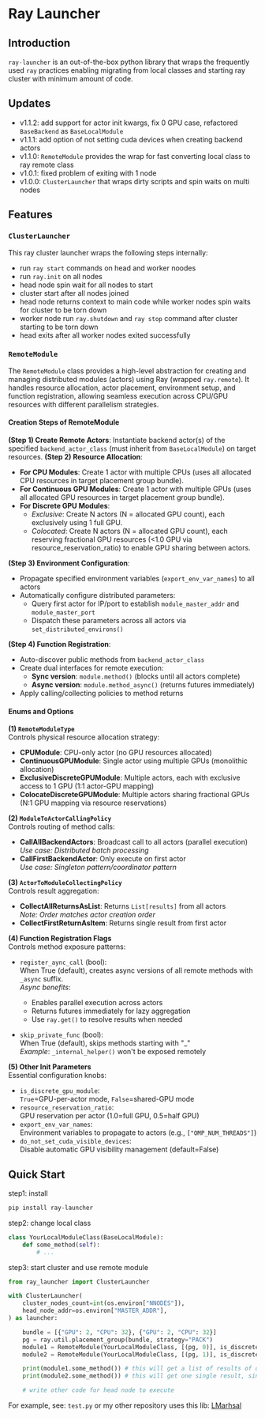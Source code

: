 # Ray Launcher

## Introduction

`ray-launcher` is an out-of-the-box python library that wraps the frequently used `ray`  practices enabling migrating from local classes and starting ray cluster with minimum amount of code.

## Updates 

- v1.1.2: add support for actor init kwargs, fix 0 GPU case, refactored `BaseBackend` as `BaseLocalModule`
- v1.1.1: add option of not setting cuda devices when creating backend actors
- v1.1.0: `RemoteModule` provides the wrap for fast converting local class to ray remote class
- v1.0.1: fixed problem of exiting with 1 node 
- v1.0.0: `ClusterLauncher` that wraps dirty scripts and spin waits on multi nodes

## Features


### `ClusterLauncher`

This ray cluster launcher wraps the following steps internally:

- run `ray start` commands on head and worker noodes
- run `ray.init` on all nodes
- head node spin wait for all nodes to start
- cluster start after all nodes joined
- head node returns context to main code while worker nodes spin waits for cluster to be torn down
- worker node run `ray.shutdown` and `ray stop` command after cluster starting to be torn down
- head exits after all worker nodes exited successfully

### `RemoteModule`


The `RemoteModule` class provides a high-level abstraction for creating and managing distributed modules (actors) using Ray (wrapped `ray.remote`). It handles resource allocation, actor placement, environment setup, and function registration, allowing seamless execution across CPU/GPU resources with different parallelism strategies.

#### Creation Steps of RemoteModule

**(Step 1) Create Remote Actors**: Instantiate backend actor(s) of the specified `backend_actor_class` (must inherit from `BaseLocalModule`) on target resources.
**(Step 2) Resource Allocation**:  
- **For CPU Modules**: Create 1 actor with multiple CPUs (uses all allocated CPU resources in target placement group bundle).  
- **For Continuous GPU Modules**: Create 1 actor with multiple GPUs (uses all allocated GPU resources in target placement group bundle).  
- **For Discrete GPU Modules**:  
  - *Exclusive*: Create N actors (N = allocated GPU count), each exclusively using 1 full GPU.  
  - *Colocated*: Create N actors (N = allocated GPU count), each reserving fractional GPU resources (<1.0 GPU via resource_reservation_ratio) to enable GPU sharing between actors.  

**(Step 3) Environment Configuration**:
- Propagate specified environment variables (`export_env_var_names`) to all actors
- Automatically configure distributed parameters:
  - Query first actor for IP/port to establish `module_master_addr` and `module_master_port`
  - Dispatch these parameters across all actors via `set_distributed_environs()`

**(Step 4) Function Registration**:
- Auto-discover public methods from `backend_actor_class`
- Create dual interfaces for remote execution:
  - **Sync version**: `module.method()` (blocks until all actors complete)
  - **Async version**: `module.method_async()` (returns futures immediately)
- Apply calling/collecting policies to method returns

#### Enums and Options

**(1) `RemoteModuleType`**  
Controls physical resource allocation strategy:
- **CPUModule**: CPU-only actor (no GPU resources allocated)
- **ContinuousGPUModule**: Single actor using multiple GPUs (monolithic allocation)
- **ExclusiveDiscreteGPUModule**: Multiple actors, each with exclusive access to 1 GPU (1:1 actor-GPU mapping)
- **ColocateDiscreteGPUModule**: Multiple actors sharing fractional GPUs (N:1 GPU mapping via resource reservations)

**(2) `ModuleToActorCallingPolicy`**  
Controls routing of method calls:
- **CallAllBackendActors**: Broadcast call to all actors (parallel execution)  
  *Use case: Distributed batch processing*
- **CallFirstBackendActor**: Only execute on first actor  
  *Use case: Singleton pattern/coordinator pattern*

**(3) `ActorToModuleCollectingPolicy`**  
Controls result aggregation:
- **CollectAllReturnsAsList**: Returns `List[results]` from all actors  
  *Note: Order matches actor creation order*
- **CollectFirstReturnAsItem**: Returns single result from first actor  

**(4) Function Registration Flags**  
Controls method exposure patterns:
- `register_aync_call` (bool):  
  When True (default), creates async versions of all remote methods with `_async` suffix.  
  *Async benefits*:  
  - Enables parallel execution across actors  
  - Returns futures immediately for lazy aggregation  
  - Use `ray.get()` to resolve results when needed

- `skip_private_func` (bool):  
  When True (default), skips methods starting with "_"  
  *Example*: `_internal_helper()` won't be exposed remotely

**(5) Other Init Parameters**  
Essential configuration knobs:
- `is_discrete_gpu_module`:  
  `True`=GPU-per-actor mode, `False`=shared-GPU mode
- `resource_reservation_ratio`:  
  GPU reservation per actor (1.0=full GPU, 0.5=half GPU)
- `export_env_var_names`:  
  Environment variables to propagate to actors (e.g., `["OMP_NUM_THREADS"]`)
- `do_not_set_cuda_visible_devices`:  
  Disable automatic GPU visibility management (default=False)

## Quick Start

step1: install
```bash
pip install ray-launcher
```


step2: change local class
```python
class YourLocalModuleClass(BaseLocalModule):
    def some_method(self):
        # ...
```

step3: start cluster and use remote module
```python
from ray_launcher import ClusterLauncher

with ClusterLauncher(
    cluster_nodes_count=int(os.environ["NNODES"]),
    head_node_addr=os.environ["MASTER_ADDR"],
) as launcher:

    bundle = [{"GPU": 2, "CPU": 32}, {"GPU": 2, "CPU": 32}]
    pg = ray.util.placement_group(bundle, strategy="PACK")
    module1 = RemoteModule(YourLocalModuleClass, [(pg, 0)], is_discrete_gpu_module=True)
    module2 = RemoteModule(YourLocalModuleClass, [(pg, 1)], is_discrete_gpu_module=False)

    print(module1.some_method()) # this will get a list of results of calling each backend actor
    print(module2.some_method()) # this will get one single result, since there is only one backend actor

    # write other code for head node to execute

```

For example, see: `test.py` or my other repository uses this lib: [LMarhsal](https://github.com/0-1CxH/LMarhsal)


